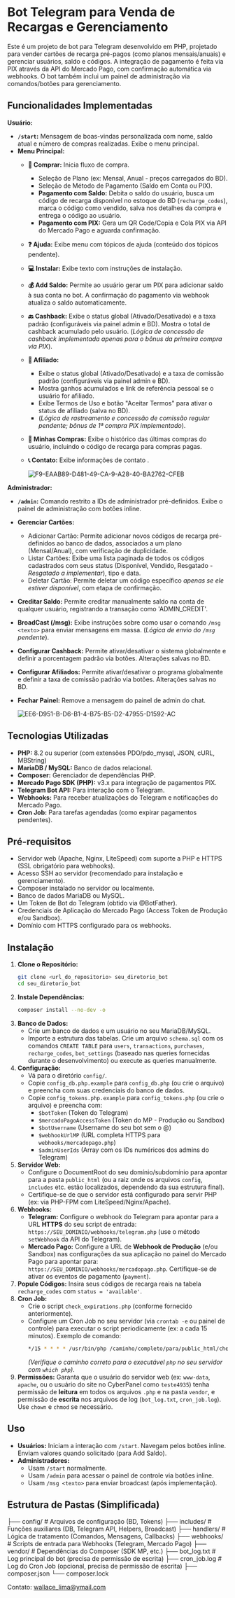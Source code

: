 # Bot Telegram para Venda de Recargas e Gerenciamento

Este é um projeto de bot para Telegram desenvolvido em PHP, projetado para vender cartões de recarga pré-pagos (como planos mensais/anuais) e gerenciar usuários, saldo e códigos. A integração de pagamento é feita via PIX através da API do Mercado Pago, com confirmação automática via webhooks. O bot também inclui um painel de administração via comandos/botões para gerenciamento.

## Funcionalidades Implementadas

**Usuário:**

* **`/start`:** Mensagem de boas-vindas personalizada com nome, saldo atual e número de compras realizadas. Exibe o menu principal.
* **Menu Principal:**
    * **🛒 Comprar:** Inicia fluxo de compra.
        * Seleção de Plano (ex: Mensal, Anual - preços carregados do BD).
        * Seleção de Método de Pagamento (Saldo em Conta ou PIX).
        * **Pagamento com Saldo:** Debita o saldo do usuário, busca um código de recarga disponível no estoque do BD (`recharge_codes`), marca o código como vendido, salva nos detalhes da compra e entrega o código ao usuário.
        * **Pagamento com PIX:** Gera um QR Code/Copia e Cola PIX via API do Mercado Pago e aguarda confirmação.
    * **❓ Ajuda:** Exibe menu com tópicos de ajuda (conteúdo dos tópicos pendente).
    * **💻 Instalar:** Exibe texto com instruções de instalação.
    * **💰 Add Saldo:** Permite ao usuário gerar um PIX para adicionar saldo à sua conta no bot. A confirmação do pagamento via webhook atualiza o saldo automaticamente.
    * **🔙 Cashback:** Exibe o status global (Ativado/Desativado) e a taxa padrão (configuráveis via painel admin e BD). Mostra o total de cashback acumulado pelo usuário. (*Lógica de concessão de cashback implementada apenas para o bônus da primeira compra via PIX*).
    * **👥 Afiliado:**
        * Exibe o status global (Ativado/Desativado) e a taxa de comissão padrão (configuráveis via painel admin e BD).
        * Mostra ganhos acumulados e link de referência pessoal se o usuário for afiliado.
        * Exibe Termos de Uso e botão "Aceitar Termos" para ativar o status de afiliado (salva no BD).
        * (*Lógica de rastreamento e concessão de comissão regular pendente; bônus de 1ª compra PIX implementado*).
    * **📜 Minhas Compras:** Exibe o histórico das últimas compras do usuário, incluindo o código de recarga para compras pagas.
    * **📞 Contato:** Exibe informações de contato .
 
      <img src="https://i.ibb.co/DPJH743T/F9-EAAB89-D481-49-CA-9-A28-40-BA2762-CFEB.png" alt="F9-EAAB89-D481-49-CA-9-A28-40-BA2762-CFEB" border="0">

**Administrador:**

* **`/admin`:** Comando restrito a IDs de administrador pré-definidos. Exibe o painel de administração com botões inline.
* **Gerenciar Cartões:**
    * Adicionar Cartão: Permite adicionar novos códigos de recarga pré-definidos ao banco de dados, associados a um plano (Mensal/Anual), com verificação de duplicidade.
    * Listar Cartões: Exibe uma lista paginada de todos os códigos cadastrados com seus status (Disponível, Vendido, Resgatado - *Resgatado a implementar*), tipo e data.
    * Deletar Cartão: Permite deletar um código específico *apenas se ele estiver disponível*, com etapa de confirmação.
* **Creditar Saldo:** Permite creditar manualmente saldo na conta de qualquer usuário, registrando a transação como 'ADMIN_CREDIT'.
* **BroadCast (/msg):** Exibe instruções sobre como usar o comando `/msg <texto>` para enviar mensagens em massa. (*Lógica de envio do `/msg` pendente*).
* **Configurar Cashback:** Permite ativar/desativar o sistema globalmente e definir a porcentagem padrão via botões. Alterações salvas no BD.
* **Configurar Afiliados:** Permite ativar/desativar o programa globalmente e definir a taxa de comissão padrão via botões. Alterações salvas no BD.
* **Fechar Painel:** Remove a mensagem do painel de admin do chat.

  <img src="https://i.ibb.co/1HnjCtr/EE6-D951-B-D6-B1-4-B75-B5-D2-47955-D1592-AC.png" alt="EE6-D951-B-D6-B1-4-B75-B5-D2-47955-D1592-AC" border="0">

## Tecnologias Utilizadas

* **PHP:** 8.2 ou superior (com extensões PDO/pdo_mysql, JSON, cURL, MBString)
* **MariaDB / MySQL:** Banco de dados relacional.
* **Composer:** Gerenciador de dependências PHP.
* **Mercado Pago SDK (PHP):** v3.x para integração de pagamentos PIX.
* **Telegram Bot API:** Para interação com o Telegram.
* **Webhooks:** Para receber atualizações do Telegram e notificações do Mercado Pago.
* **Cron Job:** Para tarefas agendadas (como expirar pagamentos pendentes).

## Pré-requisitos

* Servidor web (Apache, Nginx, LiteSpeed) com suporte a PHP e HTTPS (SSL obrigatório para webhooks).
* Acesso SSH ao servidor (recomendado para instalação e gerenciamento).
* Composer instalado no servidor ou localmente.
* Banco de dados MariaDB ou MySQL.
* Um Token de Bot do Telegram (obtido via @BotFather).
* Credenciais de Aplicação do Mercado Pago (Access Token de Produção e/ou Sandbox).
* Domínio com HTTPS configurado para os webhooks.

## Instalação

1.  **Clone o Repositório:**
    ```bash
    git clone <url_do_repositorio> seu_diretorio_bot
    cd seu_diretorio_bot
    ```
2.  **Instale Dependências:**
    ```bash
    composer install --no-dev -o
    ```
3.  **Banco de Dados:**
    * Crie um banco de dados e um usuário no seu MariaDB/MySQL.
    * Importe a estrutura das tabelas. Crie um arquivo `schema.sql` com os comandos `CREATE TABLE` para `users`, `transactions`, `purchases`, `recharge_codes`, `bot_settings` (baseado nas queries fornecidas durante o desenvolvimento) ou execute as queries manualmente.
4.  **Configuração:**
    * Vá para o diretório `config/`.
    * Copie `config_db.php.example` para `config_db.php` (ou crie o arquivo) e preencha com suas credenciais do banco de dados.
    * Copie `config_tokens.php.example` para `config_tokens.php` (ou crie o arquivo) e preencha com:
        * `$botToken` (Token do Telegram)
        * `$mercadoPagoAccessToken` (Token do MP - Produção ou Sandbox)
        * `$botUsername` (Username do seu bot sem o @)
        * `$webhookUrlMP` (URL completa HTTPS para `webhooks/mercadopago.php`)
        * `$adminUserIds` (Array com os IDs numéricos dos admins do Telegram)
5.  **Servidor Web:**
    * Configure o DocumentRoot do seu domínio/subdomínio para apontar para a pasta `public_html` (ou a raiz onde os arquivos `config`, `includes` etc. estão localizados, dependendo da sua estrutura final).
    * Certifique-se de que o servidor está configurado para servir PHP (ex: via PHP-FPM com LiteSpeed/Nginx/Apache).
6.  **Webhooks:**
    * **Telegram:** Configure o webhook do Telegram para apontar para a URL **HTTPS** do seu script de entrada: `https://SEU_DOMINIO/webhooks/telegram.php` (use o método `setWebhook` da API do Telegram).
    * **Mercado Pago:** Configure a URL de **Webhook de Produção** (e/ou Sandbox) nas configurações da sua aplicação no painel do Mercado Pago para apontar para: `https://SEU_DOMINIO/webhooks/mercadopago.php`. Certifique-se de ativar os eventos de pagamento (`payment`).
7.  **Popule Códigos:** Insira seus códigos de recarga reais na tabela `recharge_codes` com `status = 'available'`.
8.  **Cron Job:**
    * Crie o script `check_expirations.php` (conforme fornecido anteriormente).
    * Configure um Cron Job no seu servidor (via `crontab -e` ou painel de controle) para executar o script periodicamente (ex: a cada 15 minutos). Exemplo de comando:
        ```bash
        */15 * * * * /usr/bin/php /caminho/completo/para/public_html/check_expirations.php >> /caminho/completo/para/public_html/cron_job.log 2>&1
        ```
        *(Verifique o caminho correto para o executável `php` no seu servidor com `which php`)*.
9.  **Permissões:** Garanta que o usuário do servidor web (ex: `www-data`, `apache`, ou o usuário do site no CyberPanel como `teste4935`) tenha permissão de **leitura** em todos os arquivos `.php` e na pasta `vendor`, e permissão de **escrita** nos arquivos de log (`bot_log.txt`, `cron_job.log`). Use `chown` e `chmod` se necessário.

## Uso

* **Usuários:** Iniciam a interação com `/start`. Navegam pelos botões inline. Enviam valores quando solicitado (para Add Saldo).
* **Administradores:**
    * Usam `/start` normalmente.
    * Usam `/admin` para acessar o painel de controle via botões inline.
    * Usam `/msg <texto>` para enviar broadcast (após implementação).

## Estrutura de Pastas (Simplificada)
├── config/             # Arquivos de configuração (BD, Tokens)
├── includes/           # Funções auxiliares (DB, Telegram API, Helpers, Broadcast)
├── handlers/           # Lógica de tratamento (Comandos, Mensagens, Callbacks)
├── webhooks/           # Scripts de entrada para Webhooks (Telegram, Mercado Pago)
├── vendor/             # Dependências do Composer (SDK MP, etc.)
├── bot_log.txt         # Log principal do bot (precisa de permissão de escrita)
├── cron_job.log        # Log do Cron Job (opcional, precisa de permissão de escrita)
├── composer.json
└── composer.lock

Contato: wallace_lima@ymail.com
